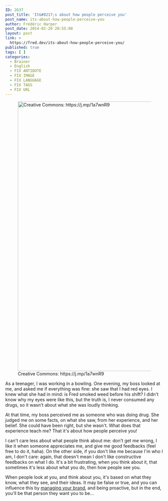 ```yaml
---
ID: 2637
post_title: 'It&#8217;s about how people perceive you'
post_name: its-about-how-people-perceive-you
author: Frédéric Harper
post_date: 2014-02-20 20:55:08
layout: post
link: >
  https://fred.dev/its-about-how-people-perceive-you/
published: true
tags: [ ]
categories:
  - Brainer
  - English
  - FIX ANTIDOTE
  - FIX IMAGE
  - FIX LANGUAGE
  - FIX TAGS
  - FIX URL
---
```

<figure><img alt="Creative Commons: https://j.mp/1a7wnR9" src="http://fred.dev/wp-content/uploads/2014/02/perception.jpg" width="600" height="855"/><figcaption> Creative Commons: https://j.mp/1a7wnR9</figcaption></figure><p>As a teenager, I was working in a bowling. One evening, my boss looked at me, and asked me if everything was fine: she saw that I had red eyes. I knew what she had in mind: is Fred smoked weed before his shift? I didn't know why my eyes were like this, but the truth is, I never consumed any drugs, so it wasn't about what she was loudly thinking.</p><p>At that time, my boss perceived me as someone who was doing drug. She judged me on some facts, on what she saw, from her experience, and her belief. She could have been right, but she wasn't. What does that experience teach me? That it's about how people perceive you!</p><p>I can't care less about what people think about me: don't get me wrong, I like it when someone appreciates me, and give me good feedbacks (feel free to do it, haha). On the other side, if you don't like me because I'm who I am, I don't care: again, that doesn't mean I don't like constructive feedbacks on what I do. It's a bit frustrating, when you think about it, that sometimes it's less about what you do, then how people see you.</p><p>When people look at you, and think about you, it's based on what they know, what they see, and their ideas. It may be false or true, and you can influence this by <a title="Book on Personal Branding for developers" href="https://book.fred.dev/">managing your brand</a>, and being proactive, but in the end, you'll be that person they want you to be...</p> 